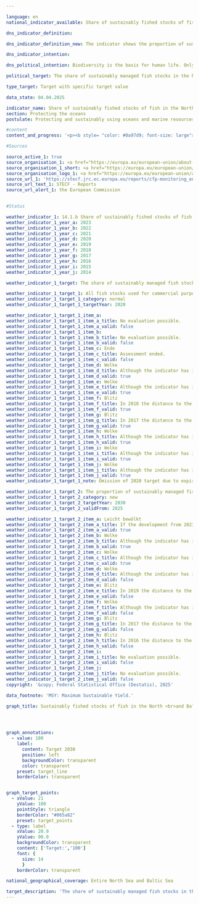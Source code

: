 ```yaml
---

language: en        
national_indicator_available: Share of sustainably fished stocks of fish in the North and Baltic Seas        

dns_indicator_definition:         

dns_indicator_definition_new: The indicator shows the proportion of sustainably managed fish stocks in relation to the total number of managed fish stocks in the North Sea and Baltic Sea (in %). This is based on the maximum sustainable yield approach (MSY approach).        

dns_indicator_intention:         

dns_political_intention: Biodiversity is the basis for human life. Only if natural capital&nbsp;–&nbsp;for example in the form of fish stocks in the North Sea and Baltic Sea&nbsp;–&nbsp;is protected and preserved can it continue to provide vital ecosystem services for future generations.        

political_target: The share of sustainably managed fish stocks in the North and Baltic Sea in all MSY-examined stocks is to rise to 100% by 2030        

type_target: Target with specific target value        

data_state: 04.04.2025        

indicator_name: Share of sustainably fished stocks of fish in the North and Baltic Seas        
section: Protecting the oceans        
postulate: Protecting and sustainably using oceans and marine resources        

#content         
content_and_progress: '<p><b style= "color: #0a97d9; font-size: large">14.1.b Share of sustainably fished stocks of fish in the North and Baltic Seas</b><br><br>A fish stock is considered to be <i>sustainably managed</i> when the actual annual catch per stock does not exceed the scientifically recommended catch level based on the Maximum Sustainable Yield (MSY) approach, or complies with a long-term management plan based on the MSY approach that is deemed sustainable. A <i>fish stock</i> refers to a self-reproducing population of a fish species. Accordingly, a single species may consist of multiple stocks, each subject to different catch reference levels. The stock reference values are calculated by the International Council for the Exploration of the Sea (ICES).<br><br>Data collection for calculating the indicator encompasses the entire North Sea and Baltic Sea; therefore, a separate reporting for German territorial waters or the German exclusive economic zone is not possible. The annual determination of sustainable catch limits is based on stochastic forecasting models that rely on the historical development of the stocks. Data on landed quantities are derived from reported catches. Additionally, samples provide information on demographic parameters of the stock, such as the age and size of fish. These are supplemented by fishery-independent scientific surveys conducted on research vessels. The underlying time series is updated annually; the fish species considered may also be retrospectively adjusted, which can lead to revisions of indicator values for previous years.<br><br>In 2023, the proportion of sustainably fished stocks among all stocks assessed according to the MSY approach in the North and Baltic Seas combined was 71.4%. In the North Sea, the proportion was 70.4%, and in the Baltic Sea, 75.0%. Between 2018&nbsp;and 2023, an overall positive trend is evident. The politically established target is to sustainably manage all economically exploited fish stocks in accordance with the MSY approach by 2030. However, if the current trend continues, this target is likely to be narrowly missed.<br><br>The evaluation of the indicator is challenging for several reasons. Besides the actual stock development, the selection of stocks under assessment influences the indicator values. This complicates comparability between years, as the basis for evaluation may change. Not all fish stocks are examined for sustainable management. Therefore, the proportion of sustainably managed stocks should always be considered relative to the total number of economically exploited fish stocks. While the aim is to include as many stocks as possible in the assessments, a complete coverage&nbsp;–&nbsp;particularly of economically less relevant or lightly fished stocks&nbsp;–&nbsp;is unrealistic due to the high effort and costs involved.<br><br>Currently, 58&nbsp;stocks are economically exploited in the North Sea and 20&nbsp;in the Baltic Sea. Of these, 27&nbsp;stocks in the North Sea and eight in the Baltic Sea are assessed based on the MSY approach&nbsp;–&nbsp;accounting for approximately 45% of the exploited stocks. Stocks for which sufficient data for an MSY analysis are lacking are excluded from the indicator. It should also be noted when interpreting the indicator that the recommended catch limits apply across borders and can only be indirectly influenced by individual states.</p>'                

#Sources        

source_active_1: true
source_organisation_1: <a href="https://europa.eu/european-union/about-eu/institutions-bodies/european-commission_en" target="_blank" onclick="return confirm_alert('the European Commission', 'En')">European Commission</a>
source_organisation_1_short: <a href="https://europa.eu/european-union/about-eu/institutions-bodies/european-commission_en" target="_blank" onclick="return confirm_alert('the European Commission', 'En')">European Commission</a>
source_organisation_logo_1: <a href="https://europa.eu/european-union/about-eu/institutions-bodies/european-commission_en" target="_blank" onclick="return confirm_alert('the European Commission', 'En')"><img src="https://dns-indikatoren.de/public/OrgImgEn/europeancommission.png" alt="European Commission" title=" Click here to visit the homepage of the organizationEuropean Commission" style="height:60px; width:148px; border:transparent"/></a>
source_url_1: 'https://stecf.jrc.ec.europa.eu/reports/cfp-monitoring_en'
source_url_text_1: STECF - Reports
source_url_alert_1: the European Commission
        

#Status        

weather_indicator_1: 14.1.b Share of sustainably fished stocks of fish in the North and Baltic Seas
weather_indicator_1_year_a: 2023
weather_indicator_1_year_b: 2022
weather_indicator_1_year_c: 2021
weather_indicator_1_year_d: 2020
weather_indicator_1_year_e: 2019
weather_indicator_1_year_f: 2018
weather_indicator_1_year_g: 2017
weather_indicator_1_year_h: 2016
weather_indicator_1_year_i: 2015
weather_indicator_1_year_j: 2014

weather_indicator_1_target: The share of sustainably managed fish stocks in the North and Baltic Sea in all MSY-examined stocks is to rise to 100 per cent by 2030

weather_indicator_1_target_1: All fish stocks used for commercial purpos-es to be sustainably managed in accordance with the Maximum Sustainable Yield (MSY) approach by 2020
weather_indicator_1_target_1_category: normal
weather_indicator_1_target_1_targetYear: 2020

weather_indicator_1_target_1_item_a: 
weather_indicator_1_target_1_item_a_title: No evaluation possible.
weather_indicator_1_target_1_item_a_valid: false
weather_indicator_1_target_1_item_b: 
weather_indicator_1_target_1_item_b_title: No evaluation possible.
weather_indicator_1_target_1_item_b_valid: false
weather_indicator_1_target_1_item_c: Ende
weather_indicator_1_target_1_item_c_title: Assessment ended.
weather_indicator_1_target_1_item_c_valid: false
weather_indicator_1_target_1_item_d: Wolke
weather_indicator_1_target_1_item_d_title: Although the indicator has in 2020 been moving in the desired direction toward the target, if the trend had to continued, the target would have been missed in the target year by more than 20% of the difference between the target value and the value at that time.
weather_indicator_1_target_1_item_d_valid: true
weather_indicator_1_target_1_item_e: Wolke
weather_indicator_1_target_1_item_e_title: Although the indicator has in 2019 been moving in the desired direction toward the target, if the trend had to continued, the target would have been missed in the target year by more than 20% of the difference between the target value and the value at that time.
weather_indicator_1_target_1_item_e_valid: true
weather_indicator_1_target_1_item_f: Blitz
weather_indicator_1_target_1_item_f_title: In 2018 the distance to the target was constantly high or had increased. Thus, the indicator did not develop in the desired direction.
weather_indicator_1_target_1_item_f_valid: true
weather_indicator_1_target_1_item_g: Blitz
weather_indicator_1_target_1_item_g_title: In 2017 the distance to the target was constantly high or had increased. Thus, the indicator did not develop in the desired direction.
weather_indicator_1_target_1_item_g_valid: true
weather_indicator_1_target_1_item_h: Wolke
weather_indicator_1_target_1_item_h_title: Although the indicator has in 2016 been moving in the desired direction toward the target, if the trend had to continued, the target would have been missed in the target year by more than 20% of the difference between the target value and the value at that time.
weather_indicator_1_target_1_item_h_valid: true
weather_indicator_1_target_1_item_i: Wolke
weather_indicator_1_target_1_item_i_title: Although the indicator has in 2015 been moving in the desired direction toward the target, if the trend had to continued, the target would have been missed in the target year by more than 20% of the difference between the target value and the value at that time.
weather_indicator_1_target_1_item_i_valid: true
weather_indicator_1_target_1_item_j: Wolke
weather_indicator_1_target_1_item_j_title: Although the indicator has in 2014 been moving in the desired direction toward the target, if the trend had to continued, the target would have been missed in the target year by more than 20% of the difference between the target value and the value at that time.
weather_indicator_1_target_1_item_j_valid: true
weather_indicator_1_target_1_note: Omission of 2020 target due to expiration of time.

weather_indicator_1_target_2: The proportion of sustainably managed fish stocks in the North and Baltic Seas out of all stocks assessed for Maximum Sustainable Yield (MSY) shall reach 100% by 2030
weather_indicator_1_target_2_category: new
weather_indicator_1_target_2_targetYear: 2030
weather_indicator_1_target_2_validFrom: 2025

weather_indicator_1_target_2_item_a: Leicht bewölkt
weather_indicator_1_target_2_item_a_title: If the development from 2023 had continued, the target had been missed by at least 5&nbsp;documentat%, but by a maximum of 20&nbsp;% of the difference between the target value and the value at that time.
weather_indicator_1_target_2_item_a_valid: true
weather_indicator_1_target_2_item_b: Wolke
weather_indicator_1_target_2_item_b_title: Although the indicator has in 2022 been moving in the desired direction toward the target, if the trend had to continued, the target would have been missed in the target year by more than 20% of the difference between the target value and the value at that time.
weather_indicator_1_target_2_item_b_valid: true
weather_indicator_1_target_2_item_c: Wolke
weather_indicator_1_target_2_item_c_title: Although the indicator has in 2021 been moving in the desired direction toward the target, if the trend had to continued, the target would have been missed in the target year by more than 20% of the difference between the target value and the value at that time.
weather_indicator_1_target_2_item_c_valid: true
weather_indicator_1_target_2_item_d: Wolke
weather_indicator_1_target_2_item_d_title: Although the indicator has in 2020 been moving in the desired direction toward the target, if the trend had to continued, the target would have been missed in the target year by more than 20% of the difference between the target value and the value at that time.
weather_indicator_1_target_2_item_d_valid: false
weather_indicator_1_target_2_item_e: Blitz
weather_indicator_1_target_2_item_e_title: In 2019 the distance to the target was constantly high or had increased. Thus, the indicator did not develop in the desired direction.
weather_indicator_1_target_2_item_e_valid: false
weather_indicator_1_target_2_item_f: Wolke
weather_indicator_1_target_2_item_f_title: Although the indicator has in 2018 been moving in the desired direction toward the target, if the trend had to continued, the target would have been missed in the target year by more than 20% of the difference between the target value and the value at that time.
weather_indicator_1_target_2_item_f_valid: false
weather_indicator_1_target_2_item_g: Blitz
weather_indicator_1_target_2_item_g_title: In 2017 the distance to the target was constantly high or had increased. Thus, the indicator did not develop in the desired direction.
weather_indicator_1_target_2_item_g_valid: false
weather_indicator_1_target_2_item_h: Blitz
weather_indicator_1_target_2_item_h_title: In 2016 the distance to the target was constantly high or had increased. Thus, the indicator did not develop in the desired direction.
weather_indicator_1_target_2_item_h_valid: false
weather_indicator_1_target_2_item_i: 
weather_indicator_1_target_2_item_i_title: No evaluation possible.
weather_indicator_1_target_2_item_i_valid: false
weather_indicator_1_target_2_item_j: 
weather_indicator_1_target_2_item_j_title: No evaluation possible.
weather_indicator_1_target_2_item_j_valid: false        
copyright: '&copy; Federal Statistical Office (Destatis), 2025'        

data_footnote: 'MSY: Maximum Sustainable Yield.'        

graph_title: Sustainably fished stocks of fish in the North <br>and Baltic Seas        

        


graph_annotations:
  - value: 100
    label:
      content: Target 2030
      position: left
      backgroundColor: transparent
      color: transparent
    preset: target_line
    borderColor: transparent        


graph_target_points:
  - xValue: 21
    yValue: 100
    pointStyle: triangle
    borderColor: "#065a82"
    preset: target_points
  - type: label
    xValue: 20.9
    yValue: 90.0
    backgroundColor: transparent
    content: ['Target:','100']
    font: {
      size: 14
      }
    borderColor: transparent                

national_geographical_coverage: Entire North Sea and Baltic Sea        

target_description: 'The share of sustainably managed fish stocks in the North and Baltic Seas among all MSY-examined stocks, should be increased to 100% by 2030.<br><br><br>• According to the target formulation for indicator 14.1.b, if the average trend observed over the past six years continues, the politically defined 2030&nbsp;target will be narrowly missed. Indicator 14.1.b is therefore assessed as <b>slightly cloudy</b> for 2023.<br><br><a href="https://dns-indikatoren.de/en/status"><img src="https://sdg-indikatoren.de/public/Wettersymbole/Leicht bewölkt.png" title="If the development from 2023&nbsp;had continued, the target had been missed by at least 5&nbsp;documentat%, but by a maximum of 20&nbsp;% of the difference between the target value and the value at that time." alt="Weathersymbol: Clouded sun"/></a> <br><small>Data state at the time of evaluation: 04.04.2025</small>'        
---
```


